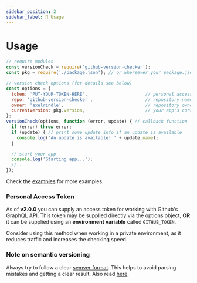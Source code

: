 ```yaml
---
sidebar_position: 2
sidebar_label: 🎈 Usage
---
```


# Usage

```javascript
// require modules
const versionCheck = require('github-version-checker');
const pkg = require('./package.json'); // or whereever your package.json lies

// version check options (for details see below)
const options = {
  token: 'PUT-YOUR-TOKEN-HERE',                      // personal access token (can be omitted to use the v3 api)
  repo: 'github-version-checker',                    // repository name
  owner: 'axelrindle',                               // repository owner
  currentVersion: pkg.version,                       // your app's current version
};
versionCheck(options, function (error, update) { // callback function
  if (error) throw error;
  if (update) { // print some update info if an update is available
    console.log('An update is available! ' + update.name);
  }

  // start your app
  console.log('Starting app...');
  //...
});
```
Check the [examples](../examples/) for more examples.

### Personal Access Token

As of **v2.0.0** you can supply an access token for working with Github's GraphQL API. This token may be supplied directly via the options object, **OR** it can be supplied using an **environment variable** called `GITHUB_TOKEN`.

Consider using this method when working in a private environment, as it reduces traffic and increases the checking speed.

### Note on semantic versioning

Always try to follow a clear [semver format](http://semver.org/). This helps to avoid parsing mistakes and getting a clear result. Also read [here](https://github.com/npm/node-semver#versions).
